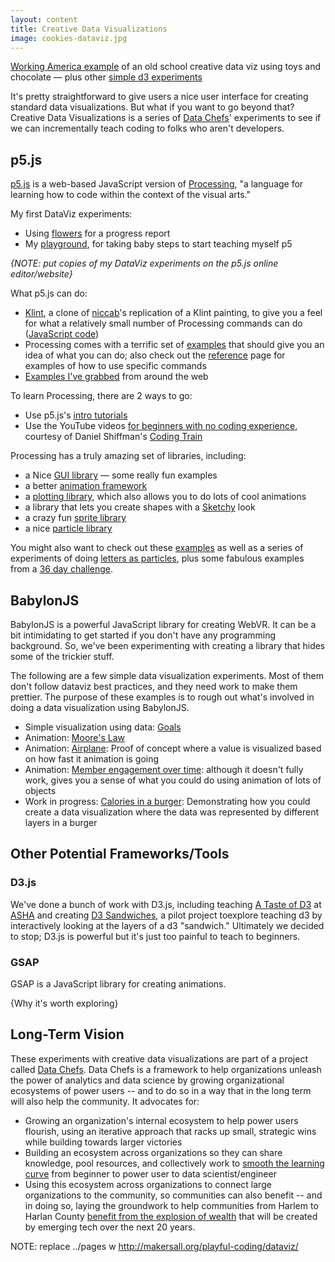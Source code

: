 ```yaml
---
layout: content
title: Creative Data Visualizations
image: cookies-dataviz.jpg
---
```


[Working America example](https://aschneiderman.github.io/a-taste-of-d3/04-brainstorming/playful.html) of an old school creative data viz using toys and chocolate — plus other [simple d3 experiments](https://aschneiderman.github.io/a-taste-of-d3/)

It's pretty straightforward to give users a nice user interface for creating standard data visualizations. But what if you want to go beyond that? Creative Data Visualizations is a series of [Data Chefs]( https://datachefs.org/)' experiments to see if we can incrementally teach coding to folks who aren't developers.

## p5.js

[p5.js](https://p5js.org/) is a web-based JavaScript version of [Processing](https://processing.org/), "a language for learning how to code within the context of the visual arts."

My first DataViz experiments:

<!-- - The [simplest first program]](../pages/p5js/first-project/index.html); here's the [JavaScript](https://github.com/makersall/playful-coding/blob/main/pages/p5js/first-project/sketch.js) -->
 - Using [flowers](../pages/p5js/flowers1/index.html) for a progress report
-  My  [playground](../pages/p5js/experiments.html), for taking baby steps to start teaching myself p5
  
_{NOTE: put copies of my DataViz experiments on the p5.js online editor/website}_
  
What p5.js can do:  
- [Klint](../pages/p5js/klint/index.html), a clone of  [niccab](https://editor.p5js.org/niccab/sketches)'s replication of a Klint painting, to give you a feel for what a relatively small number of Processing commands can do ([JavaScript code](https://github.com/makersall/playful-coding/blob/main/pages/p5js/klint/sketch.js))
- Processing comes with a terrific set of [examples](https://p5js.org/examples/) that should give you an idea of what you can do; also check out the [reference](https://p5js.org/reference/) page for examples of how to use specific commands
- [Examples I've grabbed](../pages/p5js/examples.html) from around the web


To learn Processing, there are 2 ways to go:
- Use p5.js's [intro tutorials](https://p5js.org/learn/)
- Use the YouTube videos [for beginners with no coding experience](https://thecodingtrain.com/beginners/p5js/), courtesy of Daniel Shiffman's [Coding Train](https://thecodingtrain.com/)
  
Processing has a truly amazing set of libraries, including:

-  a Nice [GUI library](https://github.com/bitcraftlab/p5.gui) — some really fun examples
- a better [animation framework](https://www.npmjs.com/package/p5.createloop)
- a [plotting library](https://github.com/jagracar/grafica.js), which also allows you to do lots of cool animations
- a library that lets you create shapes with a [Sketchy](https://github.com/generative-light/p5.scribble.js) look
- a crazy fun [sprite library](http://molleindustria.github.io/p5.play/)
- a nice [particle library](https://github.com/bobcgausa/cook-js)


You might also want to check out these [examples](http://jsfiddle.net/user/jagracar/fiddles/) as well as a series of experiments of doing [letters as particles](http://jsfiddle.net/bobcook/mph714p8/),
plus some fabulous examples from a [36 day challenge](https://36xp5.site). 




## BabylonJS

BabylonJS is a powerful JavaScript library for creating WebVR. It can be a bit intimidating to get started if you don't have any programming background. So, we've been experimenting with creating a library that hides some of the trickier stuff.

<p> The following are a few simple data visualization experiments. Most of them don't follow dataviz best practices, and they need work to make them prettier. The purpose of these examples is to rough out what's involved in doing a data visualization using BabylonJS. </p>

<ul>
<li> Simple visualization using data: <a href="../pages/bjs-viz/goals/index.html">Goals</a></li>
<li> Animation:  <a href="../pages/bjs-viz/moores-law/index.html">Moore's Law</a></li>
<li> Animation:  <a href="../pages/bjs-viz/red-airplane.html"> Airplane</a>: Proof of concept where a value is visualized based on how fast it animation is going</li>
<li> Animation:  <a href="../pages/bjs-viz/engagement/index.html">Member engagement over time</a>: although it doesn't fully work, gives you a sense of what you could do using animation of lots of objects</li>
<li> Work in progress: <a href="../pages/bjs-viz/sandwich/index.html">Calories in a burger</a>: Demonstrating how you could create a data visualization where the data was represented by different layers in a burger</li>
<!-- <li> Work in progress: <a href="../pages/bjs-viz/email-optouts/index.html"> Email opt outs</a> -->
</ul>





## Other Potential Frameworks/Tools


### D3.js

We've done a bunch of work with D3.js, including teaching [A Taste of D3](http://aschneiderman.github.io/a-taste-of-d3/) at [ASHA](https://www.asha.org/) and creating
[D3 Sandwiches](http://aschneiderman.github.io/d3_sandwich/), a pilot project toexplore teaching d3 by interactively looking at the layers of a d3 "sandwich." Ultimately we decided to stop; D3.js is powerful but it's just too painful to teach to beginners.


### GSAP

GSAP is a JavaScript library for creating animations.

{Why it's worth exploring}



## Long-Term Vision

These experiments with creative data visualizations are part of a project called [Data Chefs]( https://datachefs.org/). Data Chefs is a framework to help organizations unleash the power of analytics and data science by growing organizational ecosystems of power users -- and to do so in a way that in the long term will also help the community. It advocates for:

- Growing an organization's internal ecosystem to help power users flourish, using an iterative approach that racks up small, strategic wins while building towards larger victories
- Building an ecosystem across organizations so they can share knowledge, pool resources, and collectively work to [smooth the learning curve](https://toolkit.makersall.org/pages/30-smooth/00-index.html) from beginner to power user to data scientist/engineer
- Using this ecosystem across organizations to connect large organizations to the community, so communities can also benefit -- and in doing so, laying the groundwork to help communities from Harlem to Harlan County [benefit from the explosion of wealth](https://toolkit.makersall.org) that will be created by emerging tech over the next 20 years.

NOTE:  replace ../pages w http://makersall.org/playful-coding/dataviz/